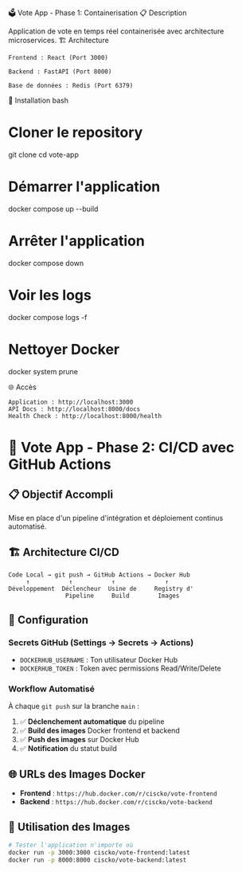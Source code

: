🗳️ Vote App - Phase 1: Containerisation
📋 Description

Application de vote en temps réel containerisée avec architecture microservices.
🏗️ Architecture

    Frontend : React (Port 3000)

    Backend : FastAPI (Port 8000)

    Base de données : Redis (Port 6379)

🚀 Installation
bash

# Cloner le repository
git clone <repository-url>
cd vote-app

# Démarrer l'application
docker compose up --build

# Arrêter l'application
docker compose down

# Voir les logs
docker compose logs -f

# Nettoyer Docker
docker system prune

🌐 Accès

    Application : http://localhost:3000
    API Docs : http://localhost:8000/docs
    Health Check : http://localhost:8000/health
    

# 🚀 Vote App - Phase 2: CI/CD avec GitHub Actions

## 📋 Objectif Accompli
Mise en place d'un pipeline d'intégration et déploiement continus automatisé.

## 🏗️ Architecture CI/CD
```
Code Local → git push → GitHub Actions → Docker Hub
     ↑           ↑           ↑              ↑
Développement  Déclencheur  Usine de     Registry d'
                Pipeline     Build        Images
```

## 🔧 Configuration

### Secrets GitHub (Settings → Secrets → Actions)
- `DOCKERHUB_USERNAME` : Ton utilisateur Docker Hub
- `DOCKERHUB_TOKEN` : Token avec permissions Read/Write/Delete

### Workflow Automatisé
À chaque `git push` sur la branche `main` :
1. ✅ **Déclenchement automatique** du pipeline
2. ✅ **Build des images** Docker frontend et backend
3. ✅ **Push des images** sur Docker Hub
4. ✅ **Notification** du statut build

## 🌐 URLs des Images Docker
- **Frontend** : `https://hub.docker.com/r/ciscko/vote-frontend`
- **Backend** : `https://hub.docker.com/r/ciscko/vote-backend`

## 🚀 Utilisation des Images
```bash
# Tester l'application n'importe où
docker run -p 3000:3000 ciscko/vote-frontend:latest
docker run -p 8000:8000 ciscko/vote-backend:latest
```
